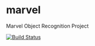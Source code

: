 # marvel
Marvel Object Recognition Project

[![Build Status](https://travis-ci.org/abhn/marvel.svg?branch=master)](https://travis-ci.org/abhn/marvel)